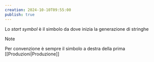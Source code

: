 ```yaml
---
creation: 2024-10-10T09:55:00
publish: true
---
```

Lo *start symbol* è il simbolo da dove inizia la generazione di stringhe

>[!note] 
>Per convenzione è sempre il simbolo a destra della prima [[Produzioni|Produzione]]

